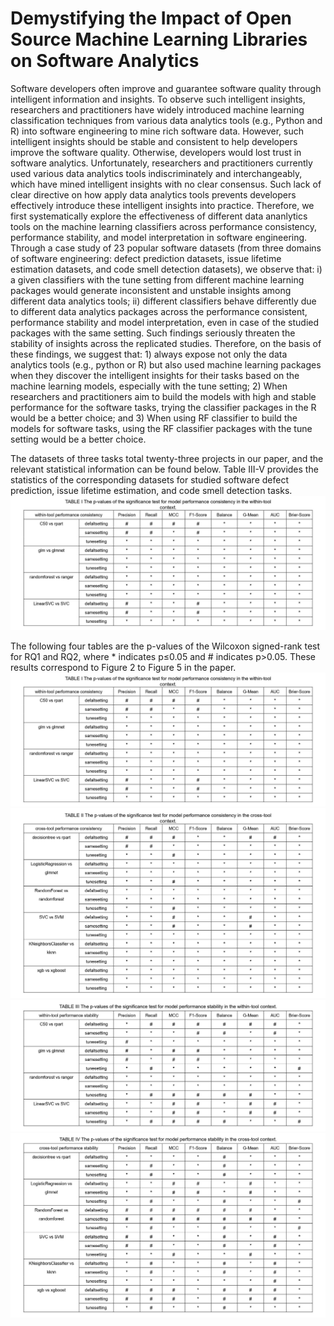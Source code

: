 # Demystifying the Impact of Open Source Machine Learning Libraries on Software Analytics
Software developers often improve and guarantee software quality through intelligent information and insights. To observe such intelligent insights, researchers and practitioners have widely introduced machine learning classification techniques from various data analytics tools (e.g., Python and R) into software engineering to mine rich software data. However, such intelligent insights should be stable and consistent to help developers improve the software quality. Otherwise, developers would lost trust in software analytics. Unfortunately, researchers and practitioners currently used various data analytics tools indiscriminately and interchangeably, which have mined intelligent insights with no clear consensus. Such lack of clear directive on how apply data analytics tools prevents developers effectively introduce these intelligent insights into practice. Therefore, we first systematically explore the effectiveness of different data ananlytics tools on the machine learning classifiers across performance consistency, performance stability, and model interpretation in software engineering. Through a case study of 23 popular software datasets (from three domains of software engineering: defect prediction datasets, issue lifetime estimation datasets, and code smell detection datasets), we observe that: i) a given classifiers with the tune setting from different machine learning packages would generate inconsistent and unstable insights among different data analytics tools; ii) different classifiers behave differently due to different data analytics packages across the performance consistent, performance stability and model interpretation, even in case of the studied packages with the same setting. Such findings seriously threaten the stability of insights across the replicated studies. Therefore, on the basis of these findings, we suggest that: 1) always expose not only the data analytics tools (e.g., python or R) but also used machine learning packages when they discover the intelligent insights for their tasks based on the machine learning models, especially with the tune setting; 2) When researchers and practitioners aim to build the models with high and stable performance for the software tasks, trying the classifier packages in the R would be a better choice; and 3) When using RF classifier to build the models for software tasks, using the RF classifier packages with the tune setting would be a better choice.

The datasets of three tasks total twenty-three projects in our paper, and the relevant statistical information can be found below. Table III-V provides the statistics of the corresponding datasets for studied software defect prediction, issue lifetime estimation, and code smell detection tasks.
![](https://github.com/OpenSELab/packages/blob/main/data/wilcoxon/Wilcoxon%20test%20Table%201-github-upload.jpg)

The following four tables are the p-values of the Wilcoxon signed-rank test for RQ1 and RQ2, where * indicates p≤0.05 and # indicates p>0.05. These results correspond to Figure 2 to Figure 5 in the paper.
![](https://github.com/OpenSELab/packages/blob/main/data/wilcoxon/Wilcoxon%20test%20Table%201-github-upload.jpg)
![](https://github.com/OpenSELab/packages/blob/main/data/wilcoxon/Wilcoxon%20test%20Table%202-github-upload.jpg)
![](https://github.com/OpenSELab/packages/blob/main/data/wilcoxon/Wilcoxon%20test%20Table%203-github-upload.jpg)
![](https://github.com/OpenSELab/packages/blob/main/data/wilcoxon/Wilcoxon%20test%20Table%204-github-upload.jpg)
